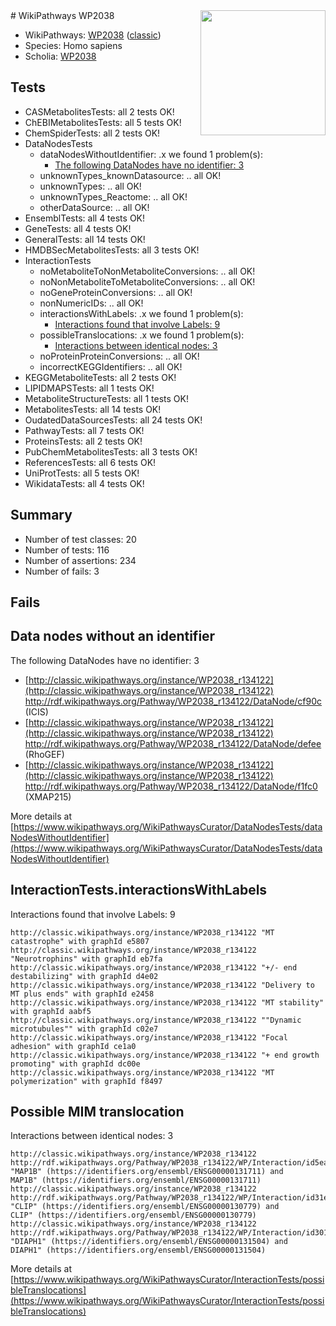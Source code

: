 <img style="float: right; width: 200px" src="https://upload.wikimedia.org/wikipedia/commons/thumb/8/83/Wplogo_with_text_500.png/640px-Wplogo_with_text_500.png" />
# WikiPathways WP2038

* WikiPathways: [WP2038](https://wikipathways.org/pathways/WP2038) ([classic](https://classic.wikipathways.org/instance/WP2038))
* Species: Homo sapiens
* Scholia: [WP2038](https://scholia.toolforge.org/wikipathways/WP2038)
## Tests
* CASMetabolitesTests: all 2 tests OK!
* ChEBIMetabolitesTests: all 5 tests OK!
* ChemSpiderTests: all 2 tests OK!
* DataNodesTests
    * dataNodesWithoutIdentifier: .x we found 1 problem(s):
        * [The following DataNodes have no identifier: 3](#d2d32fa2)
    * unknownTypes_knownDatasource: .. all OK!
    * unknownTypes: .. all OK!
    * unknownTypes_Reactome: .. all OK!
    * otherDataSource: .. all OK!
* EnsemblTests: all 4 tests OK!
* GeneTests: all 4 tests OK!
* GeneralTests: all 14 tests OK!
* HMDBSecMetabolitesTests: all 3 tests OK!
* InteractionTests
    * noMetaboliteToNonMetaboliteConversions: .. all OK!
    * noNonMetaboliteToMetaboliteConversions: .. all OK!
    * noGeneProteinConversions: .. all OK!
    * nonNumericIDs: .. all OK!
    * interactionsWithLabels: .x we found 1 problem(s):
        * [Interactions found that involve Labels: 9](#630d2680)
    * possibleTranslocations: .x we found 1 problem(s):
        * [Interactions between identical nodes: 3](#1c118208)
    * noProteinProteinConversions: .. all OK!
    * incorrectKEGGIdentifiers: .. all OK!
* KEGGMetaboliteTests: all 2 tests OK!
* LIPIDMAPSTests: all 1 tests OK!
* MetaboliteStructureTests: all 1 tests OK!
* MetabolitesTests: all 14 tests OK!
* OudatedDataSourcesTests: all 24 tests OK!
* PathwayTests: all 7 tests OK!
* ProteinsTests: all 2 tests OK!
* PubChemMetabolitesTests: all 3 tests OK!
* ReferencesTests: all 6 tests OK!
* UniProtTests: all 5 tests OK!
* WikidataTests: all 4 tests OK!


## Summary

* Number of test classes: 20
* Number of tests: 116
* Number of assertions: 234
* Number of fails: 3

## Fails

<a name="d2d32fa2" />

## Data nodes without an identifier

The following DataNodes have no identifier: 3

* [http://classic.wikipathways.org/instance/WP2038_r134122](http://classic.wikipathways.org/instance/WP2038_r134122) http://rdf.wikipathways.org/Pathway/WP2038_r134122/DataNode/cf90c (ICIS)
* [http://classic.wikipathways.org/instance/WP2038_r134122](http://classic.wikipathways.org/instance/WP2038_r134122) http://rdf.wikipathways.org/Pathway/WP2038_r134122/DataNode/defee (RhoGEF)
* [http://classic.wikipathways.org/instance/WP2038_r134122](http://classic.wikipathways.org/instance/WP2038_r134122) http://rdf.wikipathways.org/Pathway/WP2038_r134122/DataNode/f1fc0 (XMAP215)


More details at [https://www.wikipathways.org/WikiPathwaysCurator/DataNodesTests/dataNodesWithoutIdentifier](https://www.wikipathways.org/WikiPathwaysCurator/DataNodesTests/dataNodesWithoutIdentifier)

<a name="630d2680" />

## InteractionTests.interactionsWithLabels

Interactions found that involve Labels: 9
```
http://classic.wikipathways.org/instance/WP2038_r134122 "MT catastrophe" with graphId e5807
http://classic.wikipathways.org/instance/WP2038_r134122 "Neurotrophins" with graphId eb7fa
http://classic.wikipathways.org/instance/WP2038_r134122 "+/- end
destabilizing" with graphId d4e02
http://classic.wikipathways.org/instance/WP2038_r134122 "Delivery to
MT plus ends" with graphId e2458
http://classic.wikipathways.org/instance/WP2038_r134122 "MT stability" with graphId aabf5
http://classic.wikipathways.org/instance/WP2038_r134122 ""Dynamic
microtubules"" with graphId c02e7
http://classic.wikipathways.org/instance/WP2038_r134122 "Focal adhesion" with graphId ce1a0
http://classic.wikipathways.org/instance/WP2038_r134122 "+ end growth
promoting" with graphId dc00e
http://classic.wikipathways.org/instance/WP2038_r134122 "MT polymerization" with graphId f8497
```

<a name="1c118208" />

## Possible MIM translocation

Interactions between identical nodes: 3
```
http://classic.wikipathways.org/instance/WP2038_r134122 http://rdf.wikipathways.org/Pathway/WP2038_r134122/WP/Interaction/id5eaf198e "MAP1B" (https://identifiers.org/ensembl/ENSG00000131711) and 
MAP1B" (https://identifiers.org/ensembl/ENSG00000131711)
http://classic.wikipathways.org/instance/WP2038_r134122 http://rdf.wikipathways.org/Pathway/WP2038_r134122/WP/Interaction/id31e91b21 "CLIP" (https://identifiers.org/ensembl/ENSG00000130779) and 
CLIP" (https://identifiers.org/ensembl/ENSG00000130779)
http://classic.wikipathways.org/instance/WP2038_r134122 http://rdf.wikipathways.org/Pathway/WP2038_r134122/WP/Interaction/id3012968a "DIAPH1" (https://identifiers.org/ensembl/ENSG00000131504) and 
DIAPH1" (https://identifiers.org/ensembl/ENSG00000131504)
```

More details at [https://www.wikipathways.org/WikiPathwaysCurator/InteractionTests/possibleTranslocations](https://www.wikipathways.org/WikiPathwaysCurator/InteractionTests/possibleTranslocations)

